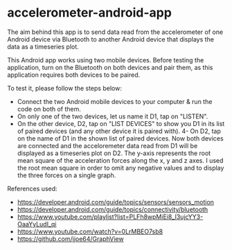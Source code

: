 # accelerometer-android-app

The aim behind this app is to send data read from the accelerometer
of one Android device via Bluetooth to another Android device 
that displays the data as a timeseries plot. 

This Android app works using two mobile devices. Before testing the application, 
turn on the Bluetooth on both devices and pair them, 
as this application requires both devices to be paired.

To test it, please follow the steps below:
- Connect the two Android mobile devices to your computer & run the code on both of them.
- On only one of the two devices, let us name it D1, tap on "LISTEN". 
- On the other device, D2, tap on "LIST DEVICES" to show you D1 in 
its list of paired devices (and any other device it is paired with).
4- On D2, tap on the name of D1 in the shown list of paired devices. 
Now both devices are connected and the acceloremeter data read from D1 will be 
displayed as a timeseries plot on D2. The y-axis represents the root mean square 
of the acceleration forces along the x, y and z axes. I used the root mean square in 
order to omit any negative values and to display the three forces on a single graph.


References used:
- https://developer.android.com/guide/topics/sensors/sensors_motion
- https://developer.android.com/guide/topics/connectivity/bluetooth
- https://www.youtube.com/playlist?list=PLFh8wpMiEi8_I3ujcYY3-OaaYyLudI_qi
- https://www.youtube.com/watch?v=0LrMBEO7sb8
- https://github.com/jjoe64/GraphView
